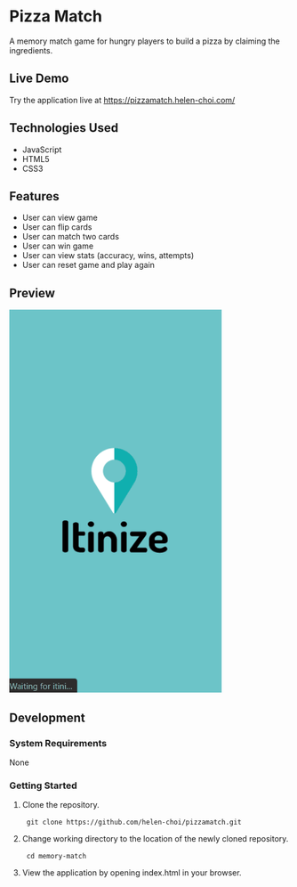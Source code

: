 # Pizza Match

A memory match game for hungry players to build a pizza by claiming the ingredients.

## Live Demo

Try the application live at https://pizzamatch.helen-choi.com/

## Technologies Used

- JavaScript
- HTML5
- CSS3

## Features

- User can view game
- User can flip cards
- User can match two cards
- User can win game
- User can view stats (accuracy, wins, attempts)
- User can reset game and play again

## Preview
![Add Destination Demo](https://github.com/helen-choi/itinize/blob/master/server/public/images/add-destination-demo.gif "Add Destination Demo")

## Development

### System Requirements
None

### Getting Started
1. Clone the repository.

        git clone https://github.com/helen-choi/pizzamatch.git

2. Change working directory to the location of the newly cloned repository.

        cd memory-match

3. View the application by opening index.html in your browser.
